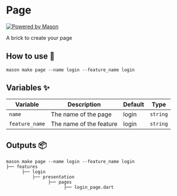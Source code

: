 # Page

[![Powered by Mason](https://img.shields.io/endpoint?url=https%3A%2F%2Ftinyurl.com%2Fmason-badge)](https://github.com/felangel/mason)

A brick to create your page

## How to use 🚀

```
mason make page --name login --feature_name login
```

## Variables ✨

| Variable       | Description             | Default | Type     |
| -------------- | ----------------------- | ------- | -------- |
| `name`         | The name of the page    | login   | `string` |
| `feature_name` | The name of the feature | login   | `string` |

## Outputs 📦

```
mason make page --name login --feature_name login
├── features
      ├── login
          ├── presentation
                ├── pages
                      ├── login_page.dart
```

